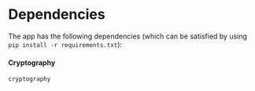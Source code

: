 # Dependencies

The app has the following dependencies (which can be satisfied by using `pip install -r requirements.txt`):

#### Cryptography
`cryptography`

